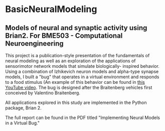 # BasicNeuralModeling
## Models of neural and synaptic activity using Brian2. For BME503 - Computational Neuroengineering

This project is a publication-style presentation of the fundamentals of neural modeling as well as an
exploration of the applications of sensorimotor network models that simulate biologically-
inspired behavior. Using a combination of Izhikevich neuron models and alpha-type synapse models, I built
a "bug" that operates in a virtual environment and responds to a food stimulus (An example of this behavior can be
found in <a href="https://youtu.be/WNCb4-n_yew">this YouTube video</a>. The bug is designed after the Braitenberg vehicles first
conceived by Valentino Braitenberg.

All applications explored in this study are implemented in the Python
package, Brian 2.

The full report can be found in the PDF titled "Implementing Neural Models in a Virtual Bug."
